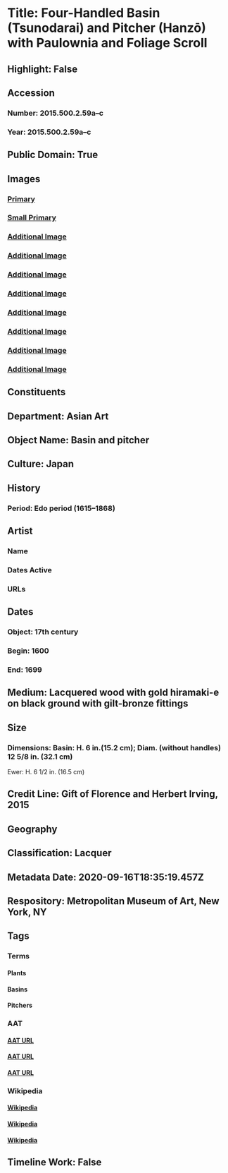 # Title: Four-Handled Basin (Tsunodarai) and Pitcher (Hanzō) with Paulownia and Foliage Scroll
## Highlight: False
## Accession
### Number: 2015.500.2.59a–c
### Year: 2015.500.2.59a–c
## Public Domain: True
## Images
### [Primary](https://images.metmuseum.org/CRDImages/as/original/DP330042.jpg)
### [Small Primary](https://images.metmuseum.org/CRDImages/as/web-large/DP330042.jpg)
### [Additional Image](https://images.metmuseum.org/CRDImages/as/original/L_2012_35a-e_side1.JPG)
### [Additional Image](https://images.metmuseum.org/CRDImages/as/original/L_2012_35a-e_side2.JPG)
### [Additional Image](https://images.metmuseum.org/CRDImages/as/original/DP330043.jpg)
### [Additional Image](https://images.metmuseum.org/CRDImages/as/original/DP330044.jpg)
### [Additional Image](https://images.metmuseum.org/CRDImages/as/original/DP330045.jpg)
### [Additional Image](https://images.metmuseum.org/CRDImages/as/original/DP330046.jpg)
### [Additional Image](https://images.metmuseum.org/CRDImages/as/original/DP330047.jpg)
### [Additional Image](https://images.metmuseum.org/CRDImages/as/original/DP330048.jpg)
## Constituents
## Department: Asian Art
## Object Name: Basin and pitcher
## Culture: Japan
## History
### Period: Edo period (1615–1868)
## Artist
### Name
### Dates Active
### URLs
## Dates
### Object: 17th century
### Begin: 1600
### End: 1699
## Medium: Lacquered wood with gold hiramaki-e on black ground with gilt-bronze fittings
## Size
### Dimensions: Basin: H. 6 in.(15.2 cm); Diam. (without handles) 12 5/8 in. (32.1 cm)
Ewer: H. 6 1/2 in. (16.5 cm)
## Credit Line: Gift of Florence and Herbert Irving, 2015
## Geography
## Classification: Lacquer
## Metadata Date: 2020-09-16T18:35:19.457Z
## Respository: Metropolitan Museum of Art, New York, NY
## Tags
### Terms
#### Plants
#### Basins
#### Pitchers
### AAT
#### [AAT URL](http://vocab.getty.edu/page/aat/300132360)
#### [AAT URL](http://vocab.getty.edu/page/aat/300045614)
#### [AAT URL](http://vocab.getty.edu/page/aat/300194765)
### Wikipedia
#### [Wikipedia]()
#### [Wikipedia]()
#### [Wikipedia]()
## Timeline Work: False